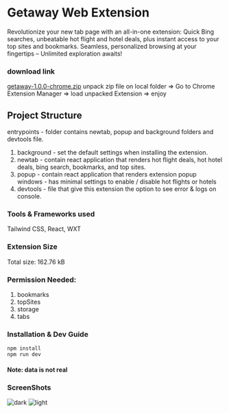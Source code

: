 # Getaway Web Extension
Revolutionize your new tab page with an all-in-one extension: Quick Bing searches, unbeatable hot flight and hotel deals, plus instant access to your top sites and bookmarks. Seamless, personalized browsing at your fingertips – Unlimited exploration awaits! 

### download link
[getaway-1.0.0-chrome.zip](https://github.com/Bar856/getaway-wxt/files/14289481/getaway-1.0.0-chrome.zip)
unpack zip file on local folder => Go to Chrome Extension Manager => load unpacked Extension => enjoy

## Project Structure
entrypoints - folder contains newtab, popup and background folders and devtools file. 
1. background - set the default settings when installing the extension. 
2. newtab - contain react application that renders hot flight deals, hot hotel deals, bing search, bookmarks, and top sites.
3. popup - contain react application that renders extension popup windows - has minimal settings to enable / disable hot flights or hotels  
4. devtools - file that give this extension the option to see error & logs on console.

### Tools & Frameworks used
Tailwind CSS, React, WXT

### Extension Size
Total size: 162.76 kB    

### Permission Needed:
1. bookmarks
2. topSites
3. storage
4. tabs

### Installation & Dev Guide
```
npm install
npm run dev
```

#### Note: data is not real

### ScreenShots
![dark](https://github.com/Bar856/getaway-wxt/assets/73421962/425dc16e-16db-4d56-84be-e964fc2d8f58)
![light](https://github.com/Bar856/getaway-wxt/assets/73421962/b0f19268-f6e1-4608-903c-3e2fdecac57e)
